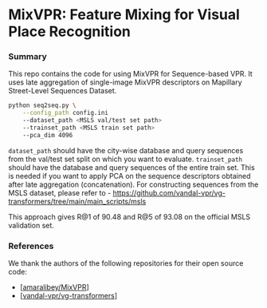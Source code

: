 # MixVPR: Feature Mixing for Visual Place Recognition

### Summary
This repo contains the code for using MixVPR for Sequence-based VPR. It uses late aggregation of single-image MixVPR descriptors on Mapillary Street-Level Sequences Dataset. 

``` bash 
python seq2seq.py \
    --config_path config.ini
	--dataset_path <MSLS val/test set path>
    --trainset_path <MSLS train set path>
    --pca_dim 4096
```
`dataset_path` should have the city-wise database and query sequences from the val/test set split on which you want to evaluate. 
`trainset_path` should have the database and query sequences of the entire train set. This is needed if you want to apply PCA on the sequence descriptors obtained after late aggregation (concatenation). 
For constructing sequences from the MSLS dataset, please refer to - https://github.com/vandal-vpr/vg-transformers/tree/main/main_scripts/msls

This approach gives R@1 of 90.48 and R@5 of 93.08 on the official MSLS validation set. 

### References
We thank the authors of the following repositories for their open source code:
 * [[amaralibey/MixVPR](https://github.com/amaralibey/MixVPR)]
 * [[vandal-vpr/vg-transformers](https://github.com/vandal-vpr/vg-transformers)]